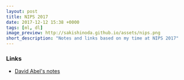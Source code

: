 ```yaml
---
layout: post
title: NIPS 2017
date: 2017-12-12 15:38 +0000
tags: [ml, dl]
image_preview: http://sakishinoda.github.io/assets/nips.png
short_description: "Notes and links based on my time at NIPS 2017"
---
```


### Links
* [David Abel's notes](https://cs.brown.edu/~dabel/blog/posts/misc/nips_2017.pdf)
